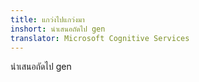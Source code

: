 ```yaml
---
title: แกว่งไปแกว่งมา
inshort: นำเสนอถัดไป gen
translator: Microsoft Cognitive Services
---
```


นำเสนอถัดไป gen


